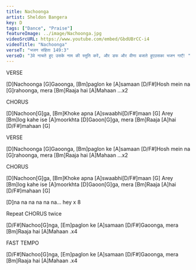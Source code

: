 ```yaml
---
title: Nachoonga
artist: Sheldon Bangera
key: D
tags: ["Dance", "Praise"]
featureImage: ../image/Nachoonga.jpg
videoSrcURL: https://www.youtube.com/embed/GbdUBrCC-i4
videoTitle: "Nachoonga"
verseT: "भजन संहिता 149:3"
verseD: "3वे नाचते हुए उसके नाम की स्तुति करें, और डफ और वीणा बजाते हुएउसका भजन गाएँ! "
---
```


VERSE 

[D]Nachoonga [G]Gaoonga, 
[Bm]paglon ke [A]samaan
[D/F#]Hosh mein na [G]rahoonga, 
mera [Bm]Raaja hai [A]Mahaan ...x2


CHORUS

[D]Nachoon[G]ga, 
[Bm]Khoke apna [A]swaabhi[D/F#]maan [G]
Arey [Bm]log kahe ise [A]moorkhta
[D]Gaoon[G]ga, mera [Bm]Raaja [A]hai [D/F#]mahaan [G] 


VERSE 

[D]Nachoonga [G]Gaoonga, 
[Bm]paglon ke [A]samaan
[D/F#]Hosh mein na [G]rahoonga, 
mera [Bm]Raaja hai [A]Mahaan ...x2


CHORUS

[D]Nachoon[G]ga, 
[Bm]Khoke apna [A]swaabhi[D/F#]maan [G]
Arey [Bm]log kahe ise [A]moorkhta
[D]Gaoon[G]ga, mera [Bm]Raaja [A]hai [D/F#]mahaan [G] 


[D]na na na na na na… hey x 8

Repeat CHORUS twice

[D/F#]Nachoo[G]nga, [Em]paglon ke [A]samaan
[D/F#]Gaoonga, mera [Bm]Raaja hai [A]Mahaan .x4


FAST TEMPO 

[D/F#]Nachoo[G]nga, [Em]paglon ke [A]samaan
[D/F#]Gaoonga, mera [Bm]Raaja hai [A]Mahaan .x4
